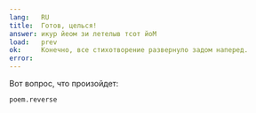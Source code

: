 ```yaml
---
lang:   RU
title:  Готов, целься!
answer: икур йеом зи летелыв тсот йоМ
load:   prev
ok:     Конечно, все стихотворение развернуло задом наперед.
error:  
---
```


Вот вопрос, что произойдет:

    poem.reverse
